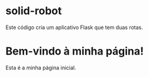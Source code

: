 # solid-robot
Este código cria um aplicativo Flask que tem duas rotas.
<!doctype html>
<html>
  <head>
    <title>Minha Página</title>
  </head>
  <body>
    <h1>Bem-vindo à minha página!</h1>
    <p>Esta é a minha página inicial.</p>
  </body>
</html>
